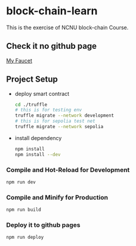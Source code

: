 # block-chain-learn

This is the exercise of NCNU block-chain Course.

## Check it no github page
[My Faucet](http://efficacy38.me/block-chain-test)

## Project Setup
- deploy smart contract
    ```sh
    cd ./truffle
    # this is for testing env
    truffle migrate --network development
    # this is for sepolia test net
    truffle migrate --network sepolia
    ```
- install dependency
    ```sh
    npm install
    npm install --dev
    ```

### Compile and Hot-Reload for Development

```sh
npm run dev
```

### Compile and Minify for Production

```sh
npm run build
```

### Deploy it to github pages
```sh
npm run deploy
```
